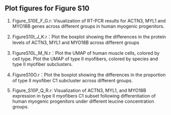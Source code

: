 ## Plot figures for Figure S10

1. Figure_S10E_F_G.r: Visualization of RT-PCR results for ACTN3, MYL1 and MYO18B genes across different groups in human myogenic progenitors.

2. FigureS10I_J_K.r：Plot the boxplot showing the differences in the protein levels of ACTN3, MYL1 and MYO18B across different groups

3. FigureS10L_M_N.r：Plot the UMAP of human muscle cells, colored by cell type.
                       Plot the UMAP of type II myofibers, colored by species and type II myofiber subclusters.
4. FigureS10O.r：Plot the boxplot showing the differences in the proportion of type II myofiber C1 subcluster across different groups.

5. Figure_S10P_Q_R.r: Visualization of ACTN3, MYL1, and MYO18B expression in type II myofibers C1 subset following differentiation of human myogenic progenitors under different leucine concentration groups.





